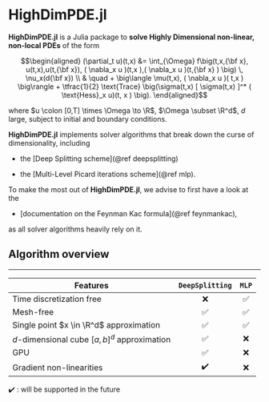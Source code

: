 
# HighDimPDE.jl


**HighDimPDE.jl** is a Julia package to **solve Highly Dimensional non-linear, non-local PDEs** of the form

```math
\begin{aligned}
    (\partial_t u)(t,x) &= \int_{\Omega} f\big(t,x,{\bf x}, u(t,x),u(t,{\bf x}), ( \nabla_x u )(t,x ),( \nabla_x u )(t,{\bf x} ) \big) \, \nu_x(d{\bf x}) \\
    & \quad + \big\langle \mu(t,x), ( \nabla_x u )( t,x ) \big\rangle + \tfrac{1}{2} \text{Trace} \big(\sigma(t,x) [ \sigma(t,x) ]^* ( \text{Hess}_x u)(t, x ) \big).
\end{aligned}
```

where $u \colon [0,T] \times \Omega \to \R$, $\Omega \subset \R^d$, $d$ large,
subject to initial and boundary conditions.


**HighDimPDE.jl** implements solver algorithms that break down the curse of dimensionality, including

* the [Deep Splitting scheme](@ref deepsplitting)

* the [Multi-Level Picard iterations scheme](@ref mlp).

To make the most out of **HighDimPDE.jl**, we advise to first have a look at the 

* [documentation on the Feynman Kac formula](@ref feynmankac),

as all solver algorithms heavily rely on it.

## Algorithm overview

----------------------------------------------
Features  |    `DeepSplitting`   | `MLP`     |
----------|:----------------------:|:------------:
Time discretization free|   ❌ |         ✅ |
Mesh-free       | ✅ |                   ✅ |
Single point $x \in \R^d$ approximation| ✅   |  ✅ |
$d$-dimensional cube $[a,b]^d$ approximation| ✅   |          ❌ |
GPU             | ✅ |                   ❌ |
Gradient non-linearities    | ✔️|       ❌ |

✔️ : will be supported in the future